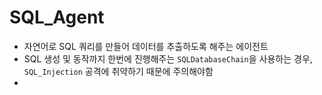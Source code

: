 # SQL_Agent

- 자연어로 SQL 쿼리를 만들어 데이터를 추출하도록 해주는 에이전트
- SQL 생성 및 동작까지 한번에 진행해주는 `SQLDatabaseChain`을 사용하는 경우, `SQL_Injection` 공격에 취약하기 때문에 주의해야함
- 